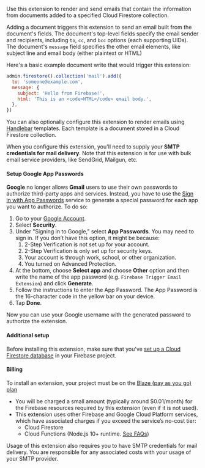Use this extension to render and send emails that contain the information from documents added to a specified Cloud Firestore collection.

Adding a document triggers this extension to send an email built from the document's fields. The document's top-level fields specify the email sender and recipients, including `to`, `cc`, and `bcc` options (each supporting UIDs). The document's `message` field specifies the other email elements, like subject line and email body (either plaintext or HTML)

Here's a basic example document write that would trigger this extension:

```js
admin.firestore().collection('mail').add({
  to: 'someone@example.com',
  message: {
    subject: 'Hello from Firebase!',
    html: 'This is an <code>HTML</code> email body.',
  },
})
```

You can also optionally configure this extension to render emails using [Handlebar](https://handlebarsjs.com/) templates. Each template is a document stored in a Cloud Firestore collection.

When you configure this extension, you'll need to supply your **SMTP credentials for mail delivery**. Note that this extension is for use with bulk email service providers, like SendGrid, Mailgun, etc.

#### Setup Google App Passwords

**Google** no longer allows **Gmail** users to use their own passwords to authorize third-party apps and services. Instead, you have to use the [Sign in with App Passwords](https://support.google.com/accounts/answer/185833) service to generate a special password for each app you want to authorize. To do so:

1.  Go to your [Google Account](https://myaccount.google.com/).
2.  Select **Security**.
3.  Under "Signing in to Google," select **App Passwords**. You may need to sign in. If you don’t have this option, it might be because:
    1.  2-Step Verification is not set up for your account.
    2.  2-Step Verification is only set up for security keys.
    3.  Your account is through work, school, or other organization.
    4.  You turned on Advanced Protection.
4.  At the bottom, choose **Select app** and choose **Other** option and then write the name of the app password (e.g. `Firebase Trigger Email Extension`) and click **Generate**.
5.  Follow the instructions to enter the App Password. The App Password is the 16-character code in the yellow bar on your device.
6.  Tap **Done**.

Now you can use your Google username with the generated password to authorize the extension.

#### Additional setup

Before installing this extension, make sure that you've [set up a Cloud Firestore database](https://firebase.google.com/docs/firestore/quickstart) in your Firebase project.

#### Billing
To install an extension, your project must be on the [Blaze (pay as you go) plan](https://firebase.google.com/pricing)

- You will be charged a small amount (typically around $0.01/month) for the Firebase resources required by this extension (even if it is not used).
- This extension uses other Firebase and Google Cloud Platform services, which have associated charges if you exceed the service’s no-cost tier:
  - Cloud Firestore
  - Cloud Functions (Node.js 10+ runtime. [See FAQs](https://firebase.google.com/support/faq#extensions-pricing))

Usage of this extension also requires you to have SMTP credentials for mail delivery. You are responsible for any associated costs with your usage of your SMTP provider.
